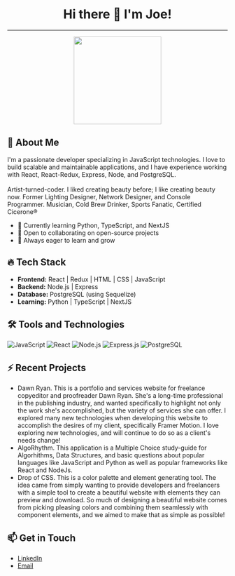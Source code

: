###
<h1 align="center"> Hi there 👋 I'm Joe!</h1>
<p align="center">
  <hr>
</p>

<div align="center">
  <img src="https://media.giphy.com/media/uhkgRdrMSnqDBofJru/giphy.gif" width="200" height="200"/>
</div>

## 🚀 About Me

I'm a passionate developer specializing in JavaScript technologies. I love to build scalable and maintainable applications, and I have experience working with React, React-Redux, Express, Node, and PostgreSQL.</br><br/>
Artist-turned-coder. I liked creating beauty before; I like creating beauty now.
Former Lighting Designer, Network Designer, and Console Programmer. Musician, Cold Brew Drinker, Sports Fanatic, Certified Cicerone®

- 🌱 Currently learning Python, TypeScript, and NextJS
- 👯 Open to collaborating on open-source projects
- 🤔 Always eager to learn and grow

## 🔥 Tech Stack

- **Frontend:** React | Redux | HTML | CSS | JavaScript
- **Backend:** Node.js | Express
- **Database:** PostgreSQL (using Sequelize)
- **Learning:** Python | TypeScript | NextJS

## 🛠️ Tools and Technologies

![JavaScript](https://img.shields.io/badge/-JavaScript-333333?style=flat&logo=javascript)
![React](https://img.shields.io/badge/-React-333333?style=flat&logo=react)
![Node.js](https://img.shields.io/badge/-Node.js-333333?style=flat&logo=node.js)
![Express.js](https://img.shields.io/badge/-Express.js-333333?style=flat&logo=express)
![PostgreSQL](https://img.shields.io/badge/-PostgreSQL-333333?style=flat&logo=postgresql)

## ⚡ Recent Projects

- Dawn Ryan. This is a portfolio and services website for freelance copyeditor and proofreader Dawn Ryan. She's a long-time professional in the publishing industry, and wanted specifically to highlight not only the work she's accomplished, but the variety of services she can offer. I explored many new technologies when developing this website to accomplish the desires of my client, specifically Framer Motion. I love exploring new technologies, and will continue to do so as a client's needs change!
- AlgoRhythm. This application is a Multiple Choice study-guide for Algorhithms, Data Structures, and basic questions about popular languages like JavaScript and Python as well as popular frameworks like React and NodeJs. 
- Drop of CSS. This is a color palette and element generating tool. The idea came from simply wanting to provide developers and freelancers with a simple tool to create a beautiful website with elements they can preview and download. So much of designing a beautiful website comes from picking pleasing colors and combining them seamlessly with component elements, and we aimed to make that as simple as possible!

## 📫 Get in Touch

- [LinkedIn](https://www.linkedin.com/in/joe-delbalzo/)
- [Email](jdelbalzo99@gmail.com)


<!--
**joedelbalzo/joedelbalzo** is a ✨ _special_ ✨ repository because its `README.md` (this file) appears on your GitHub profile.

Here are some ideas to get you started:

- 🔭 I’m currently working on ...
- 🌱 I’m currently learning ...
- 👯 I’m looking to collaborate on ...
- 🤔 I’m looking for help with ...
- 💬 Ask me about ...
- 📫 How to reach me: ...
- 😄 Pronouns: ...
- ⚡ Fun fact: ...
-->
